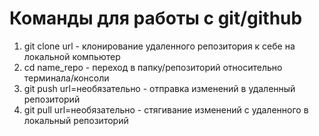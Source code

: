 # Команды для работы с git/github

1. git clone url - клонирование удаленного репозитория к себе на локальной компьютер
2. cd name_repo - переход в папку/репозиторий относительно терминала/консоли
3. git push url=необязательно - отправка изменений в удаленный репозиторий
4. git pull url=необязательно - стягивание изменений с удаленного в локальный репозиторий
